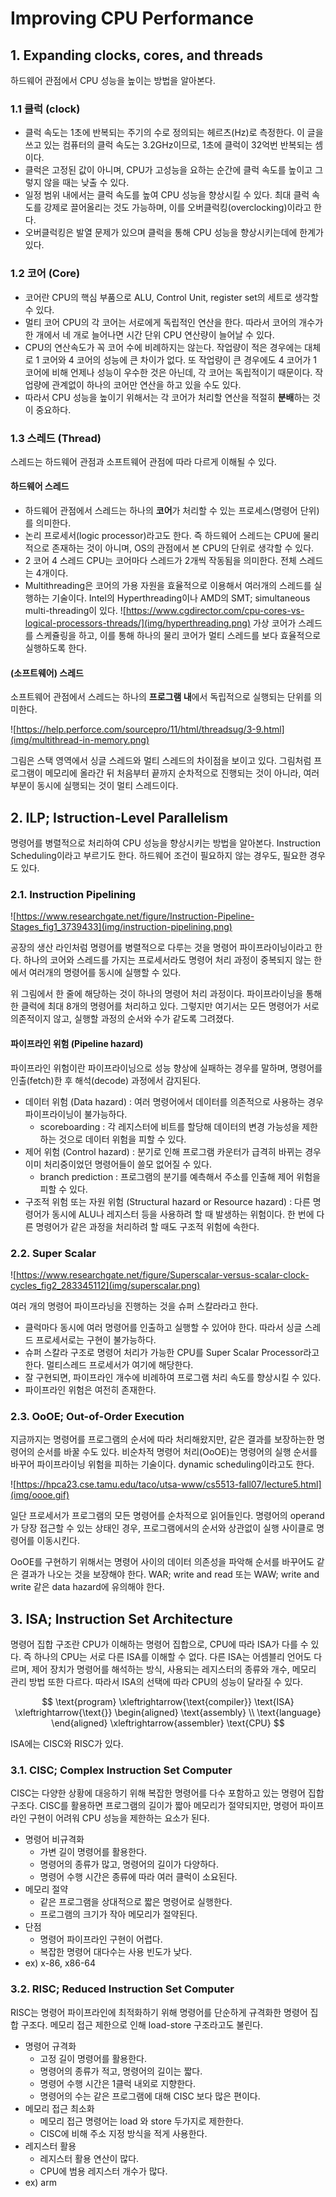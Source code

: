 # Improving CPU Performance


## 1. Expanding clocks, cores, and threads

하드웨어 관점에서 CPU 성능을 높이는 방법을 알아본다.

### 1.1 클럭 (clock)

- 클럭 속도는 1초에 반복되는 주기의 수로 정의되는 헤르츠(Hz)로 측정한다. 이 글을 쓰고 있는 컴퓨터의 클럭 속도는 3.2GHz이므로, 1초에 클럭이 32억번 반복되는 셈이다.
- 클럭은 고정된 값이 아니며, CPU가 고성능을 요하는 순간에 클럭 속도를 높이고 그렇지 않을 때는 낮출 수 있다. 
- 일정 범위 내에서는 클럭 속도를 높여 CPU 성능을 향상시킬 수 있다. 최대 클럭 속도를 강제로 끌어올리는 것도 가능하며, 이를 오버클럭킹(overclocking)이라고 한다. 
- 오버클럭킹은 발열 문제가 있으며 클럭을 통해 CPU 성능을 향상시키는데에 한계가 있다.


### 1.2 코어 (Core)

- 코어란 CPU의 핵심 부품으로 ALU, Control Unit, register set의 세트로 생각할 수 있다. 
- 멀티 코어 CPU의 각 코어는 서로에게 독립적인 연산을 한다. 따라서 코어의 개수가 한 개에서 네 개로 늘어나면 시간 단위 CPU 연산량이 늘어날 수 있다. 
- CPU의 연산속도가 꼭 코어 수에 비례하지는 않는다. 작업량이 적은 경우에는 대체로 1 코어와 4 코어의 성능에 큰 차이가 없다. 또 작업량이 큰 경우에도 4 코어가 1 코어에 비해 언제나 성능이 우수한 것은 아닌데, 각 코어는 독립적이기 때문이다. 작업량에 관계없이 하나의 코어만 연산을 하고 있을 수도 있다. 
- 따라서 CPU 성능을 높이기 위해서는 각 코어가 처리할 연산을 적절히 **분배**하는 것이 중요하다.


### 1.3 스레드 (Thread)

스레드는 하드웨어 관점과 소프트웨어 관점에 따라 다르게 이해될 수 있다.

#### 하드웨어 스레드
- 하드웨어 관점에서 스레드는 하나의 **코어**가 처리할 수 있는 프로세스(명령어 단위)를 의미한다. 
- 논리 프로세서(logic processor)라고도 한다. 즉 하드웨어 스레드는 CPU에 물리적으로 존재하는 것이 아니며, OS의 관점에서 본 CPU의 단위로 생각할 수 있다.
- 2 코어 4 스레드 CPU는 코어마다 스레드가 2개씩 작동됨을 의미한다. 전체 스레드는 4개이다.
- Multithreading은 코어의 가용 자원을 효율적으로 이용해서 여러개의 스레드를 실행하는 기술이다. Intel의 Hyperthreading이나 AMD의 SMT; simultaneous multi-threading이 있다. 
    ![https://www.cgdirector.com/cpu-cores-vs-logical-processors-threads/](img/hyperthreading.png)
    가상 코어가 스레드를 스케쥴링을 하고, 이를 통해 하나의 물리 코어가 멀티 스레드를 보다 효율적으로 실행하도록 한다.

#### (소프트웨어) 스레드
소프트웨어 관점에서 스레드는 하나의 **프로그램 내**에서 독립적으로 실행되는 단위를 의미한다. 

![https://help.perforce.com/sourcepro/11/html/threadsug/3-9.html](img/multithread-in-memory.png)

그림은 스택 영역에서 싱글 스레드와 멀티 스레드의 차이점을 보이고 있다. 그림처럼 프로그램이 메모리에 올라간 뒤 처음부터 끝까지 순차적으로 진행되는 것이 아니라, 여러 부분이 동시에 실행되는 것이 멀티 스레드이다.


## 2. ILP; Istruction-Level Parallelism

명령어를 병렬적으로 처리하여 CPU 성능을 향상시키는 방법을 알아본다. Instruction Scheduling이라고 부르기도 한다. 하드웨어 조건이 필요하지 않는 경우도, 필요한 경우도 있다. 

### 2.1. Instruction Pipelining

![https://www.researchgate.net/figure/Instruction-Pipeline-Stages_fig1_3739433](img/instruction-pipelining.png)

공장의 생산 라인처럼 명령어를 병렬적으로 다루는 것을 명령어 파이프라이닝이라고 한다. 하나의 코어와 스레드를 가지는 프로세서라도 명령어 처리 과정이 중복되지 않는 한에서 여러개의 명령어를 동시에 실행할 수 있다. 

위 그림에서 한 줄에 해당하는 것이 하나의 명령어 처리 과정이다. 파이프라이닝을 통해 한 클럭에 최대 8개의 명령어를 처리하고 있다. 그렇지만 여기서는 모든 명령어가 서로 의존적이지 않고, 실행할 과정의 순서와 수가 같도록 그려졌다. 

#### 파이프라인 위험 (Pipeline hazard)

파이프라인 위험이란 파이프라이닝으로 성능 향상에 실패하는 경우를 말하며, 명령어를 인출(fetch)한 후 해석(decode) 과정에서 감지된다.
- 데이터 위험 (Data hazard) : 여러 명령어에서 데이터를 의존적으로 사용하는 경우 파이프라이닝이 불가능하다.
    - scoreboarding : 각 레지스터에 비트를 할당해 데이터의 변경 가능성을 제한하는 것으로 데이터 위험을 피할 수 있다. 
- 제어 위험 (Control hazard) : 분기로 인해 프로그램 카운터가 급격히 바뀌는 경우 이미 처리중이었던 명령어들이 쓸모 없어질 수 있다.
    - branch prediction : 프로그램의 분기를 예측해서 주소를 인출해 제어 위험을 피할 수 있다.
- 구조적 위험 또는 자원 위험 (Structural hazard or Resource hazard) : 다른 명령어가 동시에 ALU나 레지스터 등을 사용하려 할 때 발생하는 위험이다. 한 번에 다른 명령어가 같은 과정을 처리하려 할 때도 구조적 위험에 속한다. 


### 2.2. Super Scalar

![https://www.researchgate.net/figure/Superscalar-versus-scalar-clock-cycles_fig2_283345112](img/superscalar.png)

여러 개의 명령어 파이프라닝을 진행하는 것을 슈퍼 스칼라라고 한다.
- 클럭마다 동시에 여러 명령어를 인출하고 실행할 수 있어야 한다. 따라서 싱글 스레드 프로세서로는 구현이 불가능하다.
- 슈퍼 스칼라 구조로 명령어 처리가 가능한 CPU를 Super Scalar Processor라고 한다. 멀티스레드 프로세서가 여기에 해당한다.
- 잘 구현되면, 파이프라인 개수에 비례하여 프로그램 처리 속도를 향상시킬 수 있다.
- 파이프라인 위험은 여전히 존재한다.


### 2.3. OoOE; Out-of-Order Execution

지금까지는 명령어를 프로그램의 순서에 따라 처리해왔지만, 같은 결과를 보장하는한 명령어의 순서를 바꿀 수도 있다. 비순차적 명령어 처리(OoOE)는 명령어의 실행 순서를 바꾸어 파이프라이닝 위험을 피하는 기술이다. dynamic scheduling이라고도 한다. 

![https://hpca23.cse.tamu.edu/taco/utsa-www/cs5513-fall07/lecture5.html](img/oooe.gif)

일단 프로세서가 프로그램의 모든 명령어를 순차적으로 읽어들인다. 명령어의 operand가 당장 접근할 수 있는 상태인 경우, 프로그램에서의 순서와 상관없이 실행 사이클로 명령어를 이동시킨다. 

OoOE를 구현하기 위해서는 명령어 사이의 데이터 의존성을 파악해 순서를 바꾸어도 같은 결과가 나오는 것을 보장해야 한다. WAR; write and read 또는 WAW; write and write 같은 data hazard에 유의해야 한다.


## 3. ISA; Instruction Set Architecture

명령어 집합 구조란 CPU가 이해하는 명령어 집합으로, CPU에 따라 ISA가 다를 수 있다. 즉 하나의 CPU는 서로 다른 ISA를 이해할 수 없다. 다른 ISA는 어셈블리 언어도 다르며, 제어 장치가 명령어를 해석하는 방식, 사용되는 레지스터의 종류와 개수, 메모리 관리 방법 또한 다르다. 따라서 ISA의 선택에 따라 CPU의 성능이 달라질 수 있다.

$$
\text{program} \xleftrightarrow{\text{compiler}} 
\text{ISA} \xleftrightarrow{\text{}}
\begin{aligned}
\text{assembly} \\ \text{language}  \end{aligned}
\xleftrightarrow{assembler} \text{CPU}
$$

ISA에는 CISC와 RISC가 있다.

### 3.1. CISC; Complex Instruction Set Computer

CISC는 다양한 상황에 대응하기 위해 복잡한 명령어를 다수 포함하고 있는 명령어 집합 구조다. CISC를 활용하면 프로그램의 길이가 짧아 메모리가 절약되지만, 명령어 파이프라인 구현이 어려워 CPU 성능을 제한하는 요소가 된다.

- 명령어 비규격화
    - 가변 길이 명령어를 활용한다.
    - 명령어의 종류가 많고, 명령어의 길이가 다양하다.
    - 명령어 수행 시간은 종류에 따라 여러 클럭이 소요된다.
- 메모리 절약
    - 같은 프로그램을 상대적으로 짧은 명령어로 실행한다. 
    - 프로그램의 크기가 작아 메모리가 절약된다.
- 단점
    - 명령어 파이프라인 구현이 어렵다. 
    - 복잡한 명령어 대다수는 사용 빈도가 낮다.
- ex) x-86, x86-64


### 3.2. RISC; Reduced Instruction Set Computer

RISC는 명령어 파이프라인에 최적화하기 위해 명령어를 단순하게 규격화한 명령어 집합 구조다. 메모리 접근 제한으로 인해 load-store 구조라고도 불린다.

- 명령어 규격화
    - 고정 길이 명령어를 활용한다.
    - 명령어의 종류가 적고, 명령어의 길이는 짧다.
    - 명령어 수행 시간은 1클럭 내외로 지향한다.
    - 명령어의 수는 같은 프로그램에 대해 CISC 보다 많은 편이다.
- 메모리 접근 최소화 
    - 메모리 접근 명령어는 load 와 store 두가지로 제한한다.
    - CISC에 비해 주소 지정 방식을 적게 사용한다.
- 레지스터 활용 
    - 레지스터 활용 연산이 많다.
    - CPU에 범용 레지스터 개수가 많다.
- ex) arm